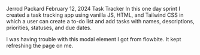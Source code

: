 Jerrod Packard
February 12, 2024
Task Tracker
In this one day sprint I created a task tracking app using vanilla JS, HTML, and Tailwind CSS in which a user can create a to-do list and add tasks with names, descriptions, priorities, statuses, and due dates.

I was having trouble with this modal element I got from flowbite. It kept refreshing the page on me.